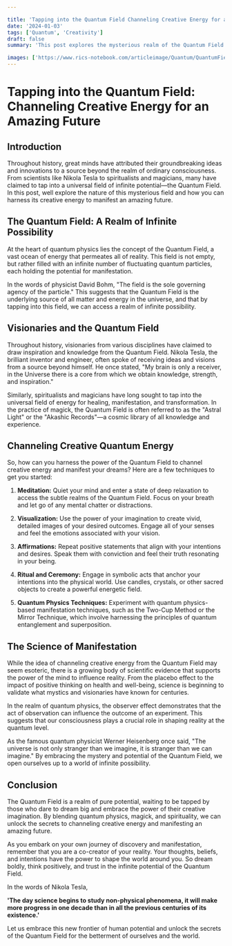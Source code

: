 ```yaml
---

title: 'Tapping into the Quantum Field Channeling Creative Energy for an Amazing Future'
date: '2024-01-03'
tags: ['Quantum', 'Creativity']
draft: false
summary: 'This post explores the mysterious realm of the Quantum Field.'

images: ['https://www.rics-notebook.com/articleimage/Quantum/QuantumField.webp']
---
```


# Tapping into the Quantum Field: Channeling Creative Energy for an Amazing Future

## Introduction

Throughout history, great minds have attributed their groundbreaking ideas and innovations to a source beyond the realm of ordinary consciousness. From scientists like Nikola Tesla to spiritualists and magicians, many have claimed to tap into a universal field of infinite potential—the Quantum Field. In this post, well explore the nature of this mysterious field and how you can harness its creative energy to manifest an amazing future.

## The Quantum Field: A Realm of Infinite Possibility

At the heart of quantum physics lies the concept of the Quantum Field, a vast ocean of energy that permeates all of reality. This field is not empty, but rather filled with an infinite number of fluctuating quantum particles, each holding the potential for manifestation.

In the words of physicist David Bohm, "The field is the sole governing agency of the particle." This suggests that the Quantum Field is the underlying source of all matter and energy in the universe, and that by tapping into this field, we can access a realm of infinite possibility.

## Visionaries and the Quantum Field

Throughout history, visionaries from various disciplines have claimed to draw inspiration and knowledge from the Quantum Field. Nikola Tesla, the brilliant inventor and engineer, often spoke of receiving ideas and visions from a source beyond himself. He once stated, "My brain is only a receiver, in the Universe there is a core from which we obtain knowledge, strength, and inspiration."

Similarly, spiritualists and magicians have long sought to tap into the universal field of energy for healing, manifestation, and transformation. In the practice of magick, the Quantum Field is often referred to as the "Astral Light" or the "Akashic Records"—a cosmic library of all knowledge and experience.

## Channeling Creative Quantum Energy

So, how can you harness the power of the Quantum Field to channel creative energy and manifest your dreams? Here are a few techniques to get you started:

1. **Meditation:** Quiet your mind and enter a state of deep relaxation to access the subtle realms of the Quantum Field. Focus on your breath and let go of any mental chatter or distractions.

2. **Visualization:** Use the power of your imagination to create vivid, detailed images of your desired outcomes. Engage all of your senses and feel the emotions associated with your vision.

3. **Affirmations:** Repeat positive statements that align with your intentions and desires. Speak them with conviction and feel their truth resonating in your being.

4. **Ritual and Ceremony:** Engage in symbolic acts that anchor your intentions into the physical world. Use candles, crystals, or other sacred objects to create a powerful energetic field.

5. **Quantum Physics Techniques:** Experiment with quantum physics-based manifestation techniques, such as the Two-Cup Method or the Mirror Technique, which involve harnessing the principles of quantum entanglement and superposition.

## The Science of Manifestation

While the idea of channeling creative energy from the Quantum Field may seem esoteric, there is a growing body of scientific evidence that supports the power of the mind to influence reality. From the placebo effect to the impact of positive thinking on health and well-being, science is beginning to validate what mystics and visionaries have known for centuries.

In the realm of quantum physics, the observer effect demonstrates that the act of observation can influence the outcome of an experiment. This suggests that our consciousness plays a crucial role in shaping reality at the quantum level.

As the famous quantum physicist Werner Heisenberg once said, "The universe is not only stranger than we imagine, it is stranger than we can imagine." By embracing the mystery and potential of the Quantum Field, we open ourselves up to a world of infinite possibility.

## Conclusion

The Quantum Field is a realm of pure potential, waiting to be tapped by those who dare to dream big and embrace the power of their creative imagination. By blending quantum physics, magick, and spirituality, we can unlock the secrets to channeling creative energy and manifesting an amazing future.

As you embark on your own journey of discovery and manifestation, remember that you are a co-creator of your reality. Your thoughts, beliefs, and intentions have the power to shape the world around you. So dream boldly, think positively, and trust in the infinite potential of the Quantum Field.

In the words of Nikola Tesla,

**'The day science begins to study non-physical phenomena, it will make more progress in one decade than in all the previous centuries of its existence.'**

Let us embrace this new frontier of human potential and unlock the secrets of the Quantum Field for the betterment of ourselves and the world.
